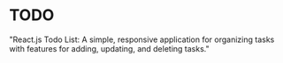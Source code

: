 # TODO
 "React.js Todo List: A simple, responsive application for organizing tasks with features for adding, updating, and deleting tasks."
